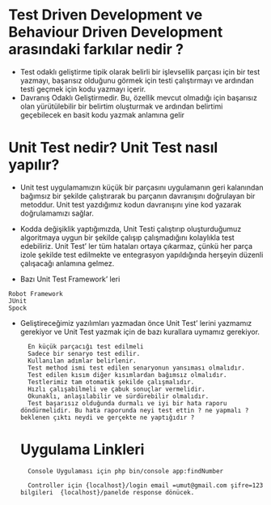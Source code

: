 	
  # Test Driven Development ve Behaviour Driven Development arasındaki farkılar nedir ? 
  -  Test odaklı geliştirme tipik olarak belirli bir işlevsellik parçası için bir test yazmayı, başarısız olduğunu görmek için testi çalıştırmayı ve ardından testi geçmek için kodu yazmayı içerir. 
  -  Davranış Odaklı Geliştirmedir. Bu, özellik mevcut olmadığı için başarısız olan yürütülebilir bir belirtim oluşturmak ve ardından belirtimi geçebilecek en basit kodu yazmak anlamına gelir

  # Unit Test nedir? Unit Test nasıl yapılır?
  - Unit test uygulamamızın küçük bir parçasını uygulamanın geri kalanından bağımsız bir şekilde çalıştırarak bu parçanın davranışını doğrulayan bir metoddur.
Unit test yazdığımız kodun davranışını yine kod yazarak doğrulamamızı sağlar. 
  -  Kodda değişiklik yaptığımızda, Unit Testi çalıştırıp oluşturduğumuz algoritmaya uygun bir şekilde çalışıp çalışmadığını kolaylıkla test edebiliriz. Unit Test’ ler tüm hataları ortaya çıkarmaz, çünkü her parça izole şekilde test edilmekte ve entegrasyon yapıldığında herşeyin düzenli çalışacağı anlamına gelmez.
  
  -  Bazı Unit Test Framework’ leri

	Robot Framework
	JUnit
	Spock

- Geliştireceğimiz yazılımları yazmadan önce Unit Test’ lerini yazmamız gerekiyor ve Unit Test yazmak için de bazı kurallara uymamız gerekiyor.

		En küçük parçacığı test edilmeli
		Sadece bir senaryo test edilir.
		Kullanılan adımlar belirlenir.
 		Test method ismi test edilen senaryonun yansıması olmalıdır.
 		Test edilen kısım diğer kısımlardan bağımsız olmalıdır.
		Testlerimiz tam otomatik şekilde çalışmalıdır.
		Hızlı çalışabilmeli ve çabuk sonuçlar vermelidir.
 		Okunaklı, anlaşılabilir ve sürdürebilir olmalıdır.
 		Test başarısız olduğunda durmalı ve iyi bir hata raporu döndürmelidir. Bu hata raporunda neyi test ettin ? ne yapmalı ? beklenen çıktı neydi ve gerçekte ne yaptığıdır ?
	
	
	# Uygulama Linkleri
		
		Console Uygulaması için php bin/console app:findNumber
		
		Controller için {localhost}/login email =umut@gmail.com şifre=123 bilgileri  {localhost}/panelde response dönücek.
	
